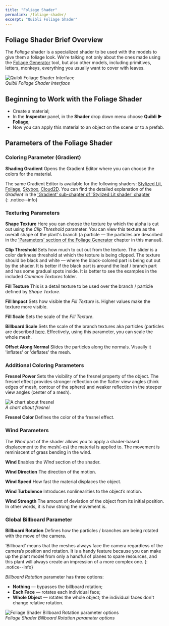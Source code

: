 ```yaml
---
title: "Foliage Shader"
permalink: /foliage-shader/
excerpt: "Quibli Foliage Shader"
---
```



## Foliage Shader Brief Overview

The _Foliage_ shader is a specialized shader to be used with the models to give them a foliage look. We're talking not only about the ones made using the [Foliage Generator](../foliage-generator) tool, but also other models, including primitives, letters, monkeys, everything you usually want to cover with leaves.  

![Quibli Foliage Shader Interface](/quibli-doc/assets/images/manual_images/quibli_foliage_shader_interface.png)  
*Quibli Foliage Shader Interface*

## Beginning to Work with the Foliage Shader

  * Create a material;
  * In the **Inspector** panel, in the **Shader** drop down menu choose **Quibli** ▶︎ **Foliage**;  
  * Now you can apply this material to an object on the scene or to a prefab.

## Parameters of the Foliage Shader

### Coloring Parameter (Gradient)

**Shading Gradient** Opens the Gradient Editor where you can choose the colors for the material.  

The same Gradient Editor is available for the following shaders: [Stylized Lit](../stylized-lit-shader), [Foliage](../foliage-shader), [Skybox](../skybox-shader), [Cloud2D](../cloud2d-shader). You can find the detailed explanation of the _Gradient_ in the ['Gradient' sub-chapter of 'Stylized Lit shader' chapter](../stylized-lit-shader/#gradient)  
{: .notice--info}

### Texturing Parameters

**Shape Texture** Here you can choose the texture by which the alpha is cut out using the _Clip Threshold_ parameter. You can view this texture as the overall shape of the plant's branch (a particle — the particles are described in the ['Parameters' section of the Foliage Generator](../foliage-generator#parameters-of-the-foliage-generator) chapter in this manual).  

**Clip Threshold**  Sets how much to cut out from the texture. The slider is a color darkness threshold at which the texture is being clipped. The texture should be black and white — where the black-colored part is being cut out by the shader. It is better if the black part is around the leaf / branch part and has some gradual spots inside. It is better to see the examples in the included _Common Textures_ folder. 

**Fill Texture** This is a detail texture to be used over the branch / particle defined by _Shape Texture_.  

**Fill Impact** Sets how visible the _Fill Texture_ is. Higher values make the texture more visible.  

**Fill Scale** Sets the scale of the _Fill Texture_.   

**Billboard Scale** Sets the scale of the branch textures aka particles (particles are described [here](../foliage-generator#parameters-of-the-foliage-generator). Effectively, using this parameter, you can scale the whole mesh.  

**Offset Along Normal** Slides the particles along the normals. Visually it 'inflates' or 'deflates' the mesh.  

### Additional Coloring Parameters

**Fresnel Power** Sets the visibility of the fresnel property of the object. The fresnel effect provides stronger reflection on the flatter view angles (think edges of mesh, contour of the sphere) and weaker reflection in the steeper view angles (center of a mesh).  

![A chart about fresnel](/quibli-doc/assets/images/manual_images/fresnel_chart.png)  
*A chart about fresnel*

**Fresnel Color**  Defines the color of the fresnel effect.  

### Wind Parameters

The _Wind_ part of the shader allows you to apply a shader-based displacement to the mesh(-es) the material is applied to. The movement is reminiscent of grass bending in the wind.  

**Wind** 
Enables the _Wind_ section of the shader.  

**Wind Direction** The direction of the motion.   

**Wind Speed** How fast the material displaces the object.  

**Wind Turbulence** Introduces nonlinearities to the object’s motion.  

**Wind Strength** The amount of deviation of the object from its initial position. In other words, it is how strong the movement is.  

### Global Billboard Parameter

**Billboard Rotation** Defines how the particles / branches are being rotated with the move of the camera.

‘Billboard’ means that the meshes always face the camera regardless of the camera’s position and rotation. It is a handy feature because you can make up the plant model from only a handful of planes to spare resources, and this plant will always create an impression of a more complex one.
{: .notice--info}
  
_Billboard Rotation_ parameter has three options:  
  * **Nothing** — bypasses the billboard rotation;
  * **Each Face** — rotates each individual face;
  * **Whole Object** — rotates the whole object; the individual faces don't change relative rotation.

![Foliage Shader Billboard Rotation parameter options](/quibli-doc/assets/images/manual_images/quibli_foliage_shader_billboard_rotation_options.png)  
*Foliage Shader Billboard Rotation parameter options*
